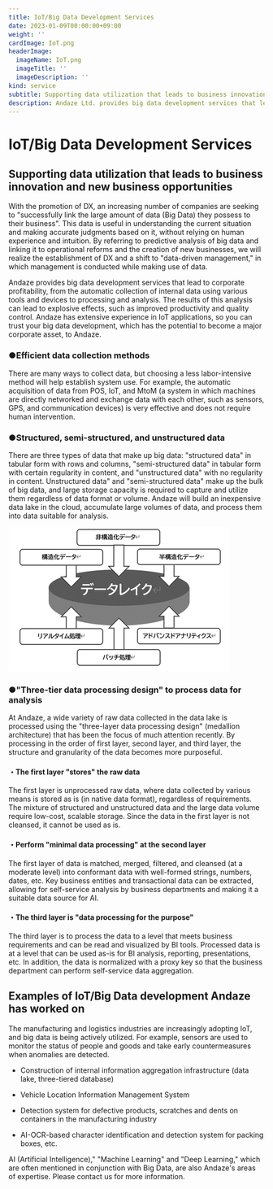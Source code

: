 ```yaml
---
title: IoT/Big Data Development Services
date: 2023-01-09T00:00:00+09:00
weight: ''
cardImage: IoT.png
headerImage:
  imageName: IoT.png
  imageTitle: ''
  imageDescription: ''
kind: service
subtitle: Supporting data utilization that leads to business innovation and new business opportunities
description: Andaze Ltd. provides big data development services that lead to corporate profitability, from automatic collection of in-house data using various tools and devices to processing and analysis. Andaze has a wealth of experience in IoT applications, so you can trust your big data development, which has the potential to become a major corporate asset, to Andaze.
---
```

# IoT/Big Data Development Services



## Supporting data utilization that leads to business innovation and new business opportunities

With the promotion of DX, an increasing number of companies are seeking to "successfully link the large amount of data (Big Data) they possess to their business". This data is useful in understanding the current situation and making accurate judgments based on it, without relying on human experience and intuition. By referring to predictive analysis of big data and linking it to operational reforms and the creation of new businesses, we will realize the establishment of DX and a shift to "data-driven management," in which management is conducted while making use of data.

Andaze provides big data development services that lead to corporate profitability, from the automatic collection of internal data using various tools and devices to processing and analysis. The results of this analysis can lead to explosive effects, such as improved productivity and quality control. Andaze has extensive experience in IoT applications, so you can trust your big data development, which has the potential to become a major corporate asset, to Andaze.

### ●Efficient data collection methods

There are many ways to collect data, but choosing a less labor-intensive method will help establish system use. For example, the automatic acquisition of data from POS, IoT, and MtoM (a system in which machines are directly networked and exchange data with each other, such as sensors, GPS, and communication devices) is very effective and does not require human intervention.

### ●Structured, semi-structured, and unstructured data

There are three types of data that make up big data: "structured data" in tabular form with rows and columns, "semi-structured data" in tabular form with certain regularity in content, and "unstructured data" with no regularity in content. Unstructured data" and "semi-structured data" make up the bulk of big data, and large storage capacity is required to capture and utilize them regardless of data format or volume. Andaze will build an inexpensive data lake in the cloud, accumulate large volumes of data, and process them into data suitable for analysis.

![](/2.png)

### ●"Three-tier data processing design" to process data for analysis

At Andaze, a wide variety of raw data collected in the data lake is processed using the "three-layer data processing design" (medallion architecture) that has been the focus of much attention recently. By processing in the order of first layer, second layer, and third layer, the structure and granularity of the data becomes more purposeful.

#### ・The first layer "stores" the raw data

The first layer is unprocessed raw data, where data collected by various means is stored as is (in native data format), regardless of requirements. The mixture of structured and unstructured data and the large data volume require low-cost, scalable storage. Since the data in the first layer is not cleansed, it cannot be used as is.

#### ・Perform "minimal data processing" at the second layer

The first layer of data is matched, merged, filtered, and cleansed (at a moderate level) into conformant data with well-formed strings, numbers, dates, etc. Key business entities and transactional data can be extracted, allowing for self-service analysis by business departments and making it a suitable data source for AI.

#### ・The third layer is "data processing for the purpose"

The third layer is to process the data to a level that meets business requirements and can be read and visualized by BI tools. Processed data is at a level that can be used as-is for BI analysis, reporting, presentations, etc. In addition, the data is normalized with a proxy key so that the business department can perform self-service data aggregation.



## Examples of IoT/Big Data development Andaze has worked on



The manufacturing and logistics industries are increasingly adopting IoT, and big data is being actively utilized. For example, sensors are used to monitor the status of people and goods and take early countermeasures when anomalies are detected.

* Construction of internal information aggregation infrastructure (data lake, three-tiered database)

* Vehicle Location Information Management System

* Detection system for defective products, scratches and dents on containers in the manufacturing industry

* AI-OCR-based character identification and detection system for packing boxes, etc.

AI (Artificial Intelligence)," "Machine Learning" and "Deep Learning," which are often mentioned in conjunction with Big Data, are also Andaze's areas of expertise. Please contact us for more information.

